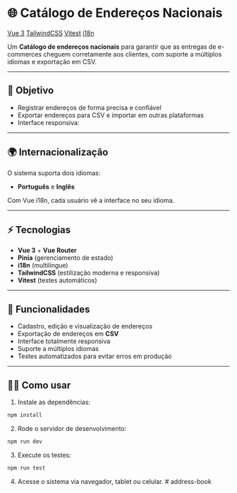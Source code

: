 # 🌐 Catálogo de Endereços Nacionais

[Vue 3](https://img.shields.io/badge/Vue-3.x-brightgreen)
[TailwindCSS](https://img.shields.io/badge/TailwindCSS-3.x-blue)
[Vitest](https://img.shields.io/badge/Tests-Vitest-red)
[i18n](https://img.shields.io/badge/i18n-Multilingual-orange)

Um **Catálogo de endereços nacionais** para garantir que as entregas de e-commerces cheguem corretamente aos clientes, com suporte a múltiplos idiomas e exportação em CSV.

---

## 🎯 Objetivo

- Registrar endereços de forma precisa e confiável
- Exportar endereços para CSV e importar em outras plataformas
- Interface responsiva:

---

## 🌍 Internacionalização

O sistema suporta dois idiomas:

- **Português** e **Inglês**

Com Vue i18n, cada usuário vê a interface no seu idioma.

---

## ⚡ Tecnologias

- **Vue 3** + **Vue Router**
- **Pinia** (gerenciamento de estado)
- **i18n** (multilíngue)
- **TailwindCSS** (estilização moderna e responsiva)
- **Vitest** (testes automáticos)

---

## 🚀 Funcionalidades

- Cadastro, edição e visualização de endereços
- Exportação de endereços em **CSV**
- Interface totalmente responsiva
- Suporte a múltiplos idiomas
- Testes automatizados para evitar erros em produção

---

## 🏃‍♂️ Como usar

1. Instale as dependências:

```bash
npm install
```

2. Rode o servidor de desenvolvimento:

```bash
npm run dev
```

3. Execute os testes:

```bash
npm run test
```

4. Acesse o sistema via navegador, tablet ou celular.
#   a d d r e s s - b o o k  
 